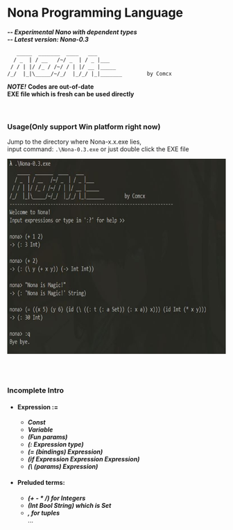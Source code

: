 # Nona Programming Language 
***-- Experimental Nano with dependent types***  
***-- Latest version: Nona-0.3***  

```
   _____  _______  ____   ___ 
  / _  | / __   /~/ _  | / _ |___
 / / | |/ /_ / /~/ / | |/ __ |_____
/_/  |_|\_____/~/_/  |_/_/ |_|_______        by Comcx 

```

***NOTE!***
**Codes are out-of-date**  
**EXE file which is fresh can be used directly**  
<br><br>

### Usage(Only support Win platform right now)

Jump to the directory where Nona-x.x.exe lies,  
input command: `.\Nona-0.3.exe` or just double click the EXE file

<img width="700" height="450" src="https://github.com/Comcx/Nona/blob/master/repl.jpg"/>

<br><br>
### Incomplete Intro  

* #### Expression :=
  - ***Const***  
  - ***Variable***  
  - ***(Fun params)***  
  - ***(: Expression type)***  
  - ***(= (bindings) Expression)***  
  - ***(if Expression Expression Expression)***
  - ***(\ (params) Expression)***  
 
 * #### Preluded terms:
   - ***(+ - * /) for Integers***  
   - ***(Int Bool String) which is Set***  
   - ***, for tuples***  
   ...  


